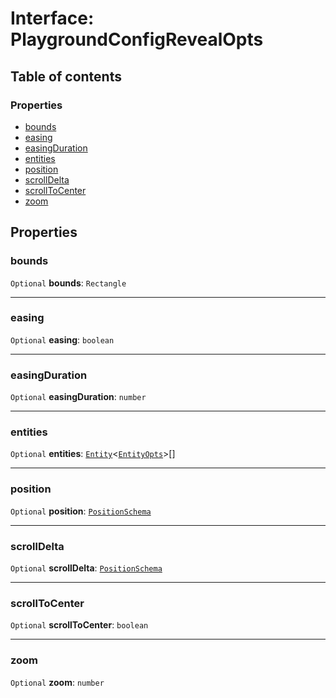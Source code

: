 # Interface: PlaygroundConfigRevealOpts

## Table of contents

### Properties

* [bounds](/en/auto-docs/playground-react/interfaces/PlaygroundConfigRevealOpts.md#bounds)
* [easing](/en/auto-docs/playground-react/interfaces/PlaygroundConfigRevealOpts.md#easing)
* [easingDuration](/en/auto-docs/playground-react/interfaces/PlaygroundConfigRevealOpts.md#easingduration)
* [entities](/en/auto-docs/playground-react/interfaces/PlaygroundConfigRevealOpts.md#entities)
* [position](/en/auto-docs/playground-react/interfaces/PlaygroundConfigRevealOpts.md#position)
* [scrollDelta](/en/auto-docs/playground-react/interfaces/PlaygroundConfigRevealOpts.md#scrolldelta)
* [scrollToCenter](/en/auto-docs/playground-react/interfaces/PlaygroundConfigRevealOpts.md#scrolltocenter)
* [zoom](/en/auto-docs/playground-react/interfaces/PlaygroundConfigRevealOpts.md#zoom)

## Properties

### bounds

`Optional` **bounds**: `Rectangle`

***

### easing

`Optional` **easing**: `boolean`

***

### easingDuration

`Optional` **easingDuration**: `number`

***

### entities

`Optional` **entities**: [`Entity`](/en/auto-docs/playground-react/classes/Entity-1.md)<[`EntityOpts`](/en/auto-docs/playground-react/interfaces/EntityOpts.md)>\[]

***

### position

`Optional` **position**: [`PositionSchema`](/en/auto-docs/playground-react/interfaces/PositionSchema.md)

***

### scrollDelta

`Optional` **scrollDelta**: [`PositionSchema`](/en/auto-docs/playground-react/interfaces/PositionSchema.md)

***

### scrollToCenter

`Optional` **scrollToCenter**: `boolean`

***

### zoom

`Optional` **zoom**: `number`

